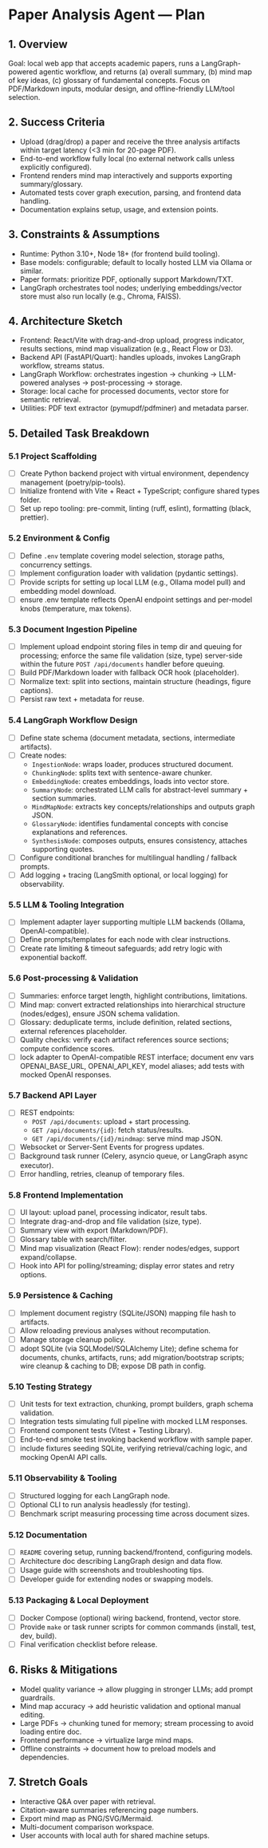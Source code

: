 # Paper Analysis Agent — Plan

## 1. Overview
Goal: local web app that accepts academic papers, runs a LangGraph-powered agentic workflow, and returns (a) overall summary, (b) mind map of key ideas, (c) glossary of fundamental concepts. Focus on PDF/Markdown inputs, modular design, and offline-friendly LLM/tool selection.

## 2. Success Criteria
- Upload (drag/drop) a paper and receive the three analysis artifacts within target latency (<3 min for 20-page PDF).
- End-to-end workflow fully local (no external network calls unless explicitly configured).
- Frontend renders mind map interactively and supports exporting summary/glossary.
- Automated tests cover graph execution, parsing, and frontend data handling.
- Documentation explains setup, usage, and extension points.

## 3. Constraints & Assumptions
- Runtime: Python 3.10+, Node 18+ (for frontend build tooling).
- Base models: configurable; default to locally hosted LLM via Ollama or similar.
- Paper formats: prioritize PDF, optionally support Markdown/TXT.
- LangGraph orchestrates tool nodes; underlying embeddings/vector store must also run locally (e.g., Chroma, FAISS).

## 4. Architecture Sketch
- Frontend: React/Vite with drag-and-drop upload, progress indicator, results sections, mind map visualization (e.g., React Flow or D3).
- Backend API (FastAPI/Quart): handles uploads, invokes LangGraph workflow, streams status.
- LangGraph Workflow: orchestrates ingestion → chunking → LLM-powered analyses → post-processing → storage.
- Storage: local cache for processed documents, vector store for semantic retrieval.
- Utilities: PDF text extractor (pymupdf/pdfminer) and metadata parser.

## 5. Detailed Task Breakdown

### 5.1 Project Scaffolding
- [ ] Create Python backend project with virtual environment, dependency management (poetry/pip-tools).
- [ ] Initialize frontend with Vite + React + TypeScript; configure shared types folder.
- [ ] Set up repo tooling: pre-commit, linting (ruff, eslint), formatting (black, prettier).

### 5.2 Environment & Config
- [ ] Define `.env` template covering model selection, storage paths, concurrency settings.
- [ ] Implement configuration loader with validation (pydantic settings).
- [ ] Provide scripts for setting up local LLM (e.g., Ollama model pull) and embedding model download.
- [ ] ensure .env template reflects OpenAI endpoint settings and per-model knobs (temperature, max tokens).

### 5.3 Document Ingestion Pipeline
- [ ] Implement upload endpoint storing files in temp dir and queuing for processing; enforce the same file validation (size, type) server-side within the future `POST /api/documents` handler before queuing.
- [ ] Build PDF/Markdown loader with fallback OCR hook (placeholder).
- [ ] Normalize text: split into sections, maintain structure (headings, figure captions).
- [ ] Persist raw text + metadata for reuse.

### 5.4 LangGraph Workflow Design
- [ ] Define state schema (document metadata, sections, intermediate artifacts).
- [ ] Create nodes:
  - `IngestionNode`: wraps loader, produces structured document.
  - `ChunkingNode`: splits text with sentence-aware chunker.
  - `EmbeddingNode`: creates embeddings, loads into vector store.
  - `SummaryNode`: orchestrated LLM calls for abstract-level summary + section summaries.
  - `MindMapNode`: extracts key concepts/relationships and outputs graph JSON.
  - `GlossaryNode`: identifies fundamental concepts with concise explanations and references.
  - `SynthesisNode`: composes outputs, ensures consistency, attaches supporting quotes.
- [ ] Configure conditional branches for multilingual handling / fallback prompts.
- [ ] Add logging + tracing (LangSmith optional, or local logging) for observability.

### 5.5 LLM & Tooling Integration
- [ ] Implement adapter layer supporting multiple LLM backends (Ollama, OpenAI-compatible).
- [ ] Define prompts/templates for each node with clear instructions.
- [ ] Create rate limiting & timeout safeguards; add retry logic with exponential backoff.

### 5.6 Post-processing & Validation
- [ ] Summaries: enforce target length, highlight contributions, limitations.
- [ ] Mind map: convert extracted relationships into hierarchical structure (nodes/edges), ensure JSON schema validation.
- [ ] Glossary: deduplicate terms, include definition, related sections, external references placeholder.
- [ ] Quality checks: verify each artifact references source sections; compute confidence scores.
- [ ] lock adapter to OpenAI-compatible REST interface; document env vars OPENAI_BASE_URL, OPENAI_API_KEY, model aliases; add tests with mocked OpenAI responses.

### 5.7 Backend API Layer
- [ ] REST endpoints:
  - `POST /api/documents`: upload + start processing.
  - `GET /api/documents/{id}`: fetch status/results.
  - `GET /api/documents/{id}/mindmap`: serve mind map JSON.
- [ ] Websocket or Server-Sent Events for progress updates.
- [ ] Background task runner (Celery, asyncio queue, or LangGraph async executor).
- [ ] Error handling, retries, cleanup of temporary files.

### 5.8 Frontend Implementation
- [ ] UI layout: upload panel, processing indicator, result tabs.
- [ ] Integrate drag-and-drop and file validation (size, type).
- [ ] Summary view with export (Markdown/PDF).
- [ ] Glossary table with search/filter.
- [ ] Mind map visualization (React Flow): render nodes/edges, support expand/collapse.
- [ ] Hook into API for polling/streaming; display error states and retry options.

### 5.9 Persistence & Caching
- [ ] Implement document registry (SQLite/JSON) mapping file hash to artifacts.
- [ ] Allow reloading previous analyses without recomputation.
- [ ] Manage storage cleanup policy.
- [ ] adopt SQLite (via SQLModel/SQLAlchemy Lite); define schema for documents, chunks, artifacts, runs; add migration/bootstrap scripts; wire cleanup & caching to DB; expose DB path in config.

### 5.10 Testing Strategy
- [ ] Unit tests for text extraction, chunking, prompt builders, graph schema validation.
- [ ] Integration tests simulating full pipeline with mocked LLM responses.
- [ ] Frontend component tests (Vitest + Testing Library).
- [ ] End-to-end smoke test invoking backend workflow with sample paper.
- [ ] include fixtures seeding SQLite, verifying retrieval/caching logic, and mocking OpenAI API calls.

### 5.11 Observability & Tooling
- [ ] Structured logging for each LangGraph node.
- [ ] Optional CLI to run analysis headlessly (for testing).
- [ ] Benchmark script measuring processing time across document sizes.

### 5.12 Documentation
- [ ] `README` covering setup, running backend/frontend, configuring models.
- [ ] Architecture doc describing LangGraph design and data flow.
- [ ] Usage guide with screenshots and troubleshooting tips.
- [ ] Developer guide for extending nodes or swapping models.

### 5.13 Packaging & Local Deployment
- [ ] Docker Compose (optional) wiring backend, frontend, vector store.
- [ ] Provide `make` or task runner scripts for common commands (install, test, dev, build).
- [ ] Final verification checklist before release.

## 6. Risks & Mitigations
- Model quality variance → allow plugging in stronger LLMs; add prompt guardrails.
- Mind map accuracy → add heuristic validation and optional manual editing.
- Large PDFs → chunking tuned for memory; stream processing to avoid loading entire doc.
- Frontend performance → virtualize large mind maps.
- Offline constraints → document how to preload models and dependencies.

## 7. Stretch Goals
- Interactive Q&A over paper with retrieval.
- Citation-aware summaries referencing page numbers.
- Export mind map as PNG/SVG/Mermaid.
- Multi-document comparison workspace.
- User accounts with local auth for shared machine setups.